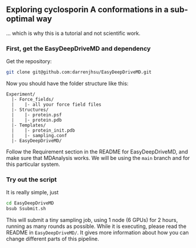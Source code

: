 
## Exploring cyclosporin A conformations in a sub-optimal way

... which is why this is a tutorial and not scientific work.


### First, get the EasyDeepDriveMD and dependency

Get the repository:

```bash
git clone git@github.com:darrenjhsu/EasyDeepDriveMD.git
```

Now you should have the folder structure like this:

```
Experiment/
  |- Force_fields/
  |    |- all your force field files
  |- Structures/
  |    |- protein.psf
  |    |- protein.pdb
  |- Templates/
  |    |- protein_init.pdb
  |    |- sampling.conf
  |- EasyDeepDriveMD/ 
```

Follow the Requirement section in the README for EasyDeepDriveMD, and make sure that MDAnalysis works.
We will be using the `main` branch and for this particular system.


### Try out the script

It is really simple, just

```bash
cd EasyDeepDriveMD
bsub Ssubmit.sh
```

This will submit a tiny sampling job, using 1 node (6 GPUs) for 2 hours, running as many rounds as possible.
While it is executing, please read the README in `EasyDeepDriveMD/`.
It gives more information about how you can change different parts of this pipeline.


